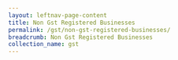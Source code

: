 ```yaml
---
layout: leftnav-page-content
title: Non Gst Registered Businesses
permalink: /gst/non-gst-registered-businesses/
breadcrumb: Non Gst Registered Businesses
collection_name: gst
---
```

